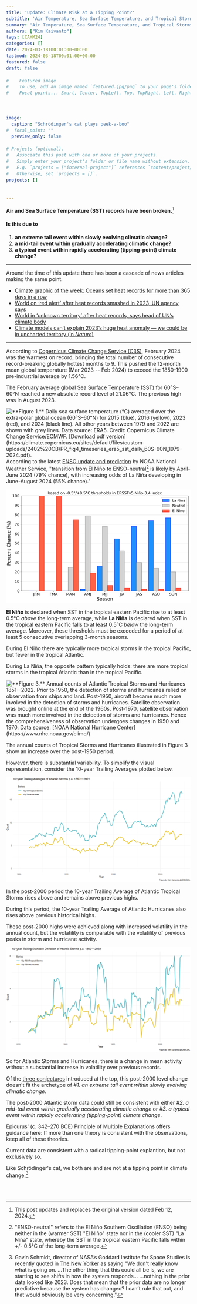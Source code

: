 ```yaml
---
title: 'Update: Climate Risk at a Tipping Point?'
subtitle: 'Air Temperature, Sea Surface Temperature, and Tropical Storms'
summary: "Air Temperature, Sea Surface Temperature, and Tropical Storms" 
authors: ["Kim Kaivanto"]
tags: [CAHM24]
categories: []
date: 2024-03-18T00:01:00+00:00
lastmod: 2024-03-18T00:01:00+00:00
featured: false
draft: false

#    Featured image
#    To use, add an image named `featured.jpg/png` to your page's folder.
#    Focal points... Smart, Center, TopLeft, Top, TopRight, Left, Right, BottomLeft, Bottom, BottomRight.



image: 
  caption: "Schrödinger's cat plays peek-a-boo"
#  focal_point: ""
  preview_only: false

# Projects (optional).
#   Associate this post with one or more of your projects.
#   Simply enter your project's folder or file name without extension.
#   E.g. `projects = ["internal-project"]` references `content/project/deep-learning/index.md`.
#   Otherwise, set `projects = []`.
projects: []


---
```

**Air and Sea Surface Temperature (SST) records have been broken.**[^1]

#### Is this due to

1. **an extreme tail event within slowly evolving climatic change?**
2. **a mid-tail event within gradually accelerating climatic change?**
3. **a typical event within rapidly accelerating (tipping-point) climate change?**

--- 
Around the time of this update there has been a cascade of news articles making the same point. 

- [Climate graphic of the week: Oceans set heat records for more than 365 days in a row](https://www.ft.com/content/d1b74e8a-f8f4-4092-af9a-46bcb73a099e)
- [World on ‘red alert’ after heat records smashed in 2023, UN agency says](https://www.ft.com/content/b2c6d439-de84-46aa-a57e-db64a959e4cd)
- [World in ‘unknown territory’ after heat records, says head of UN’s climate body](https://www.ft.com/content/70907feb-4c6f-4b7e-a540-15ffee867fc3)
- [Climate models can’t explain 2023’s huge heat anomaly — we could be in uncharted territory (in *Nature*)](https://www.nature.com/articles/d41586-024-00816-z)

---

According to [Copernicus Climate Change Service (C3S)](https://climate.copernicus.eu/copernicus-february-2024-was-globally-warmest-record-global-sea-surface-temperatures-record-high), 
February 2024 was the warmest on record, bringing the total number of consecutive record-breaking globally hottest months to 9. 
This pushed the 12-month mean global temperature (Mar 2023 -- Feb 2024) 
to exceed the 1850-1900 pre-industrial average by 1.56°C. 

The February average global Sea Surface Temperature (SST) for 60°S–60°N reached a new absolute record level of 21.06°C. 
The previous high was in August 2023.

![](sst.png  "**Figure 1.** Daily sea surface temperature (°C) averaged over the extra-polar global ocean (60°S–60°N) 
for 2015 (blue), 2016 (yellow), 2023 (red), and 2024 (black line). All other years between 1979 and 2022 
are shown with grey lines. Data source: ERA5. Credit: Copernicus Climate Change Service/ECMWF. [Download
pdf version](https://climate.copernicus.eu/sites/default/files/custom-uploads/2402%20CB/PR_fig4_timeseries_era5_sst_daily_60S-60N_1979-2024.pdf).")
According to the latest [ENSO update and prediction](https://www.cpc.ncep.noaa.gov/products/analysis_monitoring/enso_advisory/ensodisc.shtml) 
by NOAA National Weather Service, "transition from El Niño to ENSO-neutral[^2] is likely by April-June 2024 (79%
chance), with increasing odds of La Niña developing in June-August 2024 (55% chance)."

![](ensoprobs.png "**Figure 2.** NOAA Climate Prediction Center Probabilistic El Niño Southern Oscillation (ENSO) Outlook (8 Feb 2024).")

**El Niño** is declared when SST in the tropical eastern Pacific rise to at least 0.5°C *above* the long-term average, 
while **La Niña** is declared when SST in the tropical eastern Pacific falls to at least 0.5°C *below* the long-term average. 
Moreover, these thresholds must be exceeded for a period of at least 5 consecutive overlapping 3-month seasons. 

During El Niño there are typically more tropical storms in the tropical Pacific, but fewer in the tropical Atlantic. 

During La Niña, the opposite pattern typically holds: there are more tropical storms in the tropical Atlantic than 
in the tropical Pacific. 

![](astorms.png "**Figure 3.** Annual counts of Atlantic Tropical Storms and Hurricanes 1851--2022. Prior to 1950, the detection 
of storms and hurricanes relied on observation from ships and land. Post-1950, aircraft became much more involved in the 
detection of storms and hurricanes. Satellite observation was brought online at the end of the 1960s. Post-1970, satellite
observation was much more involved in the detection of storms and hurricanes. Hence the comprehensiveness of observation
undergoes changes in 1950 and 1970. Data source: [NOAA National Hurricane Center](https://www.nhc.noaa.gov/climo/)")

The annual counts of Tropical Storms and Hurricanes illustrated in Figure 3 show an increase over the post-1950 period. 

However, there is substantial variability. To simplify the visual representation, consider the 10-year Trailing Averages 
plotted below. 

![](astorms10yTA.png "**Figure 4.** 10-year Trailing Averages of Atlantic Tropical Storms and Hurricanes 1860--2022.")

In the post-2000 period the 10-year Trailing Average of Atlantic Tropical Storms rises above and remains above previous 
highs. 

During this period, the 10-year Trailing Average of Atlantic Hurricanes also rises above previous historical highs. 

These post-2000 highs were achieved along with increased volatility in the annual count, but the volatility is comparable 
with the volatility of previous peaks in storm and hurricane activity. 

![](astorms10yTSD.png "**Figure 5.** 10-year Trailing Standard Deviation of Atlantic Tropical Storms and Hurricanes 1860–2022.")

So for Atlantic Storms and Hurricanes, there is a change in mean activity without a substantial increase in volatility over
previous records. 

Of the [three conjectures](#is-this-due-to) introduced at the top, this post-2000 level change doesn't fit the archetype
of *#1. an extreme tail event within slowly evolving climatic change*. 

The post-2000 Atlantic storm data could still be consistent with either *#2. a mid-tail event within gradually accelerating climatic change* 
or *#3. a typical event within rapidly accelerating (tipping-point) climate change*. 

Epicurus' (c. 342–270 BCE) Principle of Multiple Explanations offers guidance here: 
If more than one theory is consistent with the observations, keep all of these theories.

Current data are consistent with a radical tipping-point explantion, but not exclusively so. 

Like Schrödinger's cat, we both are and are not at a tipping point in climate change.[^3] 




<br>

[^1]: This post updates and replaces the original version dated Feb 12, 2024. 

[^2]: "ENSO-neutral" refers to the El Niño Southern Oscillation (ENSO) being neither in the (warmer SST) "El Niño" state nor in the 
(cooler SST) "La Niña" state, whereby the SST in the tropical eastern Pacific falls within +/- 0.5°C of the long-term average. 

[^3]: Gavin Schmidt, director of NASA’s Goddard Institute for Space Studies is recently quoted in [The New Yorker](https://www.newyorker.com/news/daily-comment/why-is-the-sea-so-hot)
as saying "We don't really know what is going on. ...The other thing that this could all be is, we are starting to see shifts in how the system responds... 
...nothing in the prior data looked like 2023. Does that mean that the prior data are no longer predictive because the system has changed? 
I can’t rule that out, and that would obviously be very concerning."

<br>
 
